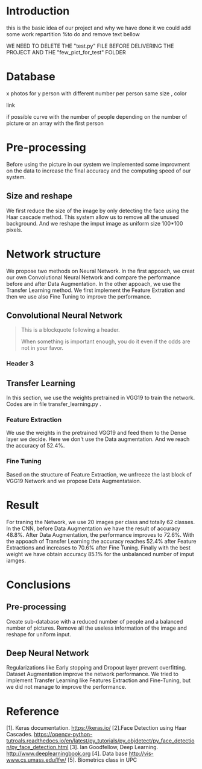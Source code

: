 # Introduction 

this is the basic idea of our project and why we have done it 
we could add some work repartition 
%to do and remove text bellow 

WE NEED TO DELETE THE "test.py" FILE BEFORE DELIVERING THE PROJECT
AND THE "few_pict_for_test" FOLDER 

# Database 

x photos for y person with different number per person same size , color 

link 

if possible curve with the number of people depending on the number of picture or an array with the first person 

# Pre-processing 

Before using the picture in our system we implemented some improvment on the data to increase the final accuracy and the computing speed of our system. 

## Size and reshape

We first reduce the size of the image by only detecting the face using the Haar cascade method. This system allow us to remove all the unused background. And we reshape the imput image as uniform size 100*100 pixels.


# Network structure

We propose two methods on Neural Network. In the first appoach, we creat our own Convolutional Neural Network and compare the performance before and after Data Augmentation. In the other appoach, we use the Transfer Learning method. We first implement the Feature Extration and then we use also Fine Tuning to improve the performance.

## Convolutional Neural Network

> This is a blockquote following a header.
>
> When something is important enough, you do it even if the odds are not in your favor.

### Header 3

## Transfer Learning
In this section, we use the weights pretrained in VGG19 to train the network. Codes are in file transfer_learning.py .

### Feature Extraction
We use the weights in the pretrained VGG19 and feed them to the Dense layer we decide.
Here we don't use the Data augmentation. And we reach the accuracy of 52.4%. 

### Fine Tuning
Based on the structure of Feature Extraction, we unfreeze the last block of VGG19 Network and we propose Data Augmentataion.

# Result
For traning the Network, we use 20 images per class and totally 62 classes. In the CNN, before Data Augmentation we have the result of accuracy 48.8%. After Data Augmentation, the performance improves to 72.6%.
With the appoach of Transfer Learning the accuracy reaches 52.4% after Feature Extractions and increases to 70.6% after Fine Tuning.
Finally with the best weight we have obtain accuracy 85.1% for the unbalanced number of imput iamges.

# Conclusions
## Pre-processing
Create sub-database with a reduced number of people and a balanced number of pictures.
Remove all the useless information of the image and reshape for uniform input.

## Deep Neural Network
Regularizations like Early stopping and Dropout layer prevent overfitting.
Dataset Augmentation improve the network performance.
We tried to implement Transfer Learning like Features Extraction and Fine-Tuning, but we did not manage to improve the performance.

# Reference
[1]. Keras documentation.  https://keras.io/
[2].Face Detection using Haar Cascades. https://opencv-python-tutroals.readthedocs.io/en/latest/py_tutorials/py_objdetect/py_face_detection/py_face_detection.html
[3]. Ian Goodfellow, Deep Learning.  http://www.deeplearningbook.org
[4]. Data base http://vis-www.cs.umass.edu/lfw/
[5]. Biometrics class in UPC
